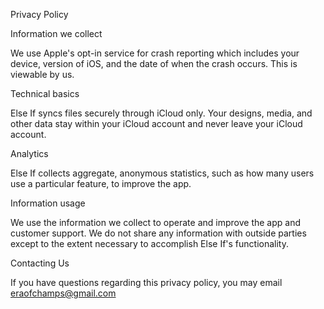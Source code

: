 Privacy Policy 
                                                                      
Information we collect

We use Apple's opt-in service for crash reporting which includes your device, version of iOS, and the date of when the crash occurs. This is viewable by us. 

Technical basics

Else If syncs files securely through iCloud only. Your designs, media, and other data stay within your iCloud account and never leave your iCloud account.    
               
Analytics

Else If collects aggregate, anonymous statistics, such as how many users use a particular feature, to improve the app.

Information usage

We use the information we collect to operate and improve the app and customer support. We do not share any information with outside parties except to the extent necessary to accomplish Else If's functionality.

Contacting Us

If you have questions regarding this privacy policy, you may email eraofchamps@gmail.com
